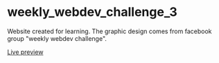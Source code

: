 # weekly_webdev_challenge_3
Website created for learning. The graphic design comes from facebook group "weekly webdev challenge".


<a href="https://robertsto.github.io/weekly_webdev_challenge_3/">Live preview</a>

